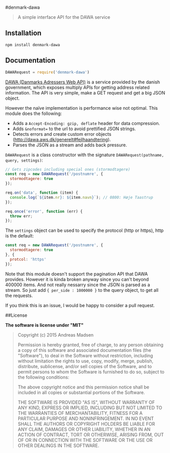 #denmark-dawa

> A simple interface API for the DAWA service

## Installation

```sheel
npm install denmark-dawa
```

## Documentation

```javascript
DAWARequest = require('denmark-dawa')
```

[DAWA (Danmarks Adressers Web API)](http://dawa.aws.dk/) is a service provided
by the danish government, which exposes multiply APIs for getting address
related information. The API is very simple, make a GET request and get a
big JSON object.

However the naïve implementation is performance wise not optimal. This module does the following:

* Adds a `Accept-Encoding: gzip, deflate` header for data compression.
* Adds `&noformat=` to the url to avoid prettified JSON strings.
* Detects errors and create custom error objects (http://dawa.aws.dk/generelt#fejlhaandtering).
* Parses the JSON as a stream and adds back pressure.

`DAWARequest` is a class constructor with the signature `DAWARequest(pathname, query, settings)`:

```javascript
// Gets zipcodes including special ones (stormodtagere)
const req = new DAWARequest('/postnumre', {
  stormodtagere: true
});

req.on('data', function (item) {
  console.log(`${item.nr}: ${item.navn}`); // 0800: Høje Taastrup
});

req.once('error', function (err) {
  throw err;
});
```

The `settings` object can be used to specify the protocol (http or https),
http is the default:

```javascript
const req = new DAWARequest('/postnumre', {
  stormodtagere: true
}, {
  protcol: 'https'
});
```

Note that this module doesn't support the pagination API that DAWA provides.
However it is kinda broken anyway since you can't beyond 400000 items. And
not really nessarry since the JSON is parsed as a stream. So just add
`{ per_side : 1000000 }` to the query object, to get all the requests.

If you think this is an issue, I would be happy to consider a pull request.

##License

**The software is license under "MIT"**

> Copyright (c) 2015 Andreas Madsen
>
> Permission is hereby granted, free of charge, to any person obtaining a copy
> of this software and associated documentation files (the "Software"), to deal
> in the Software without restriction, including without limitation the rights
> to use, copy, modify, merge, publish, distribute, sublicense, and/or sell
> copies of the Software, and to permit persons to whom the Software is
> furnished to do so, subject to the following conditions:
>
> The above copyright notice and this permission notice shall be included in
> all copies or substantial portions of the Software.
>
> THE SOFTWARE IS PROVIDED "AS IS", WITHOUT WARRANTY OF ANY KIND, EXPRESS OR
> IMPLIED, INCLUDING BUT NOT LIMITED TO THE WARRANTIES OF MERCHANTABILITY,
> FITNESS FOR A PARTICULAR PURPOSE AND NONINFRINGEMENT. IN NO EVENT SHALL THE
> AUTHORS OR COPYRIGHT HOLDERS BE LIABLE FOR ANY CLAIM, DAMAGES OR OTHER
> LIABILITY, WHETHER IN AN ACTION OF CONTRACT, TORT OR OTHERWISE, ARISING FROM,
> OUT OF OR IN CONNECTION WITH THE SOFTWARE OR THE USE OR OTHER DEALINGS IN
> THE SOFTWARE.
